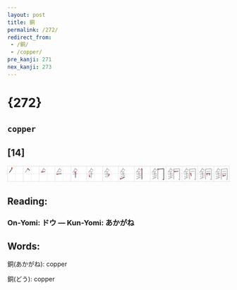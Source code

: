 ```yaml
---
layout: post
title: 銅
permalink: /272/
redirect_from:
 - /銅/
 - /copper/
pre_kanji: 271
nex_kanji: 273
---
```


# {272}

## `copper`

## [14]

<div class="stroke"><img src="../images/E98A85.png" /></div>

## Reading:

### On-Yomi: ドウ &mdash; Kun-Yomi: あかがね

## Words:

銅(あかがね): copper

銅(どう): copper
